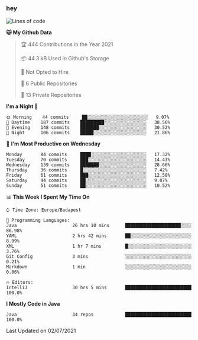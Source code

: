 ### hey

<!--START_SECTION:waka-->
![Lines of code](https://img.shields.io/badge/From%20Hello%20World%20I%27ve%20Written-52577%20lines%20of%20code-blue)

**🐱 My Github Data** 

> 🏆 444 Contributions in the Year 2021
 > 
> 📦 44.3 kB Used in Github's Storage 
 > 
> 🚫 Not Opted to Hire
 > 
> 📜 6 Public Repositories 
 > 
> 🔑 13 Private Repositories  
 > 
**I'm a Night 🦉** 

```text
🌞 Morning    44 commits     ██░░░░░░░░░░░░░░░░░░░░░░░   9.07% 
🌆 Daytime    187 commits    █████████░░░░░░░░░░░░░░░░   38.56% 
🌃 Evening    148 commits    ███████░░░░░░░░░░░░░░░░░░   30.52% 
🌙 Night      106 commits    █████░░░░░░░░░░░░░░░░░░░░   21.86%

```
📅 **I'm Most Productive on Wednesday** 

```text
Monday       84 commits     ████░░░░░░░░░░░░░░░░░░░░░   17.32% 
Tuesday      70 commits     ███░░░░░░░░░░░░░░░░░░░░░░   14.43% 
Wednesday    139 commits    ███████░░░░░░░░░░░░░░░░░░   28.66% 
Thursday     36 commits     █░░░░░░░░░░░░░░░░░░░░░░░░   7.42% 
Friday       61 commits     ███░░░░░░░░░░░░░░░░░░░░░░   12.58% 
Saturday     44 commits     ██░░░░░░░░░░░░░░░░░░░░░░░   9.07% 
Sunday       51 commits     ██░░░░░░░░░░░░░░░░░░░░░░░   10.52%

```


📊 **This Week I Spent My Time On** 

```text
⌚︎ Time Zone: Europe/Budapest

💬 Programming Languages: 
Java                     26 hrs 10 mins      █████████████████████░░░░   86.98% 
YAML                     2 hrs 42 mins       ██░░░░░░░░░░░░░░░░░░░░░░░   8.99% 
XML                      1 hr 7 mins         █░░░░░░░░░░░░░░░░░░░░░░░░   3.76% 
Git Config               3 mins              ░░░░░░░░░░░░░░░░░░░░░░░░░   0.21% 
Markdown                 1 min               ░░░░░░░░░░░░░░░░░░░░░░░░░   0.06%

🔥 Editors: 
IntelliJ                 30 hrs 5 mins       █████████████████████████   100.0%

```

**I Mostly Code in Java** 

```text
Java                     34 repos            █████████████████████████   100.0%

```



 Last Updated on 02/07/2021
<!--END_SECTION:waka-->

